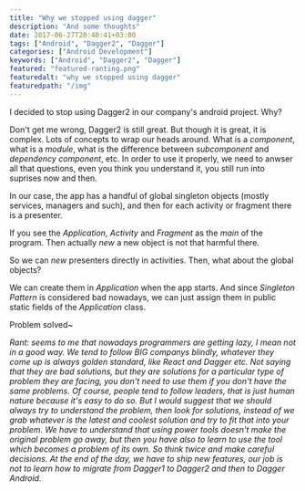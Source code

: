 ```yaml
---
title: "Why we stopped using dagger"
description: "And some thoughts"
date: 2017-06-27T20:40:41+03:00
tags: ["Android", "Dagger2", "Dagger"]
categories: ["Android Development"]
keywords: ["Android", "Dagger2", "Dagger"]
featured: "featured-ranting.png"
featuredalt: "why we stopped using dagger"
featuredpath: "/img"
---
```


I decided to stop using Dagger2 in our company's android project. Why?

Don't get me wrong, Dagger2 is still great. But though it is great, it is complex. Lots of concepts to wrap our heads around. What is a *component*, what is a *module*, what is the difference between *subcomponent* and *dependency component*, etc. In order to use it properly, we need to anwser all that questions, even you think you understand it, you still run into suprises now and then.

In our case, the app has a handful of global singleton objects (mostly services, managers and such), and then for each activity or fragment there is a presenter.

If you see the *Application*, *Activity* and *Fragment* as the *main* of the program. Then actually *new* a new object is not that harmful there.

So we can *new* presenters directly in activities. Then, what about the global objects?

We can create them in *Application* when the app starts. And since *Singleton Pattern* is considered bad nowadays, we can just assign them in public static fields of the *Application* class.

Problem solved~


*Rant: seems to me that nowadays programmers are getting lazy, I mean not in a good way. We tend to follow BIG companys blindly, whatever they come up is always golden standard, like React and Dagger etc. Not saying that they are bad solutions, but they are solutions for a particular type of problem they are facing, you don't need to use them if you don't have the same problems. Of course, people tend to follow leaders, that is just human nature because it's easy to do so. But I would suggest that we should always try to understand the problem, then look for solutions, instead of we grab whatever is the latest and coolest solution and try to fit that into your problem. We have to understand that using power tools doesn't make the original problem go away, but then you have also to learn to use the tool which becomes a problem of its own. So think twice and make careful decisions. At the end of the day, we have to ship new features, our job is not to learn how to migrate from Dagger1 to Dagger2 and then to Dagger Android.*
